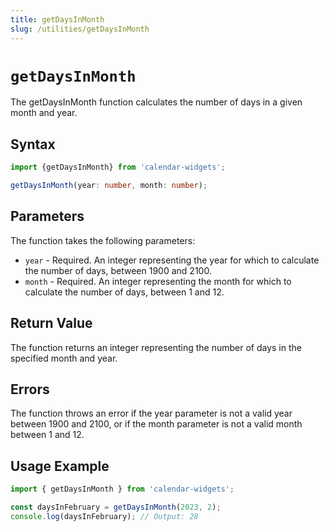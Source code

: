 ```yaml
---
title: getDaysInMonth
slug: /utilities/getDaysInMonth
---
```


# `getDaysInMonth`

The getDaysInMonth function calculates the number of days in a given month and year.

## Syntax

```ts
import {getDaysInMonth} from 'calendar-widgets';

getDaysInMonth(year: number, month: number);
```

## Parameters

The function takes the following parameters:

- `year` - Required. An integer representing the year for which to calculate the number of days, between 1900 and 2100.
- `month` - Required. An integer representing the month for which to calculate the number of days, between 1 and 12.

## Return Value

The function returns an integer representing the number of days in the specified month and year.

## Errors
The function throws an error if the year parameter is not a valid year between 1900 and 2100, or if the month parameter is not a valid month between 1 and 12.

## Usage Example

```js
import { getDaysInMonth } from 'calendar-widgets';

const daysInFebruary = getDaysInMonth(2023, 2);
console.log(daysInFebruary); // Output: 28
```